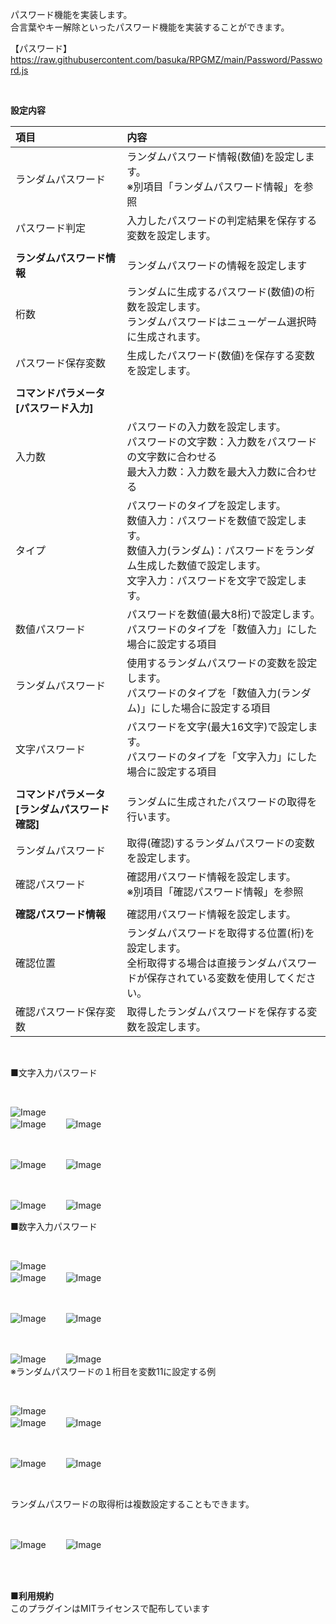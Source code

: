 パスワード機能を実装します。</br>
合言葉やキー解除といったパスワード機能を実装することができます。</br>

【パスワード】</br>
https://raw.githubusercontent.com/basuka/RPGMZ/main/Password/Password.js</br>

</br>

<B>設定内容</B></br>

| 項目 | 内容 |
| :--- | :--- |
|ランダムパスワード|ランダムパスワード情報(数値)を設定します。</br>※別項目「ランダムパスワード情報」を参照|
|パスワード判定|入力したパスワードの判定結果を保存する変数を設定します。|
|||
|<B>ランダムパスワード情報</B>|ランダムパスワードの情報を設定します|
|桁数|ランダムに生成するパスワード(数値)の桁数を設定します。<br>ランダムパスワードはニューゲーム選択時に生成されます。|
|パスワード保存変数|生成したパスワード(数値)を保存する変数を設定します。|
|||
|<B>コマンドパラメータ[パスワード入力]</B>||
|入力数|パスワードの入力数を設定します。</br>パスワードの文字数：入力数をパスワードの文字数に合わせる</br>最大入力数：入力数を最大入力数に合わせる|
|タイプ|パスワードのタイプを設定します。</br>数値入力：パスワードを数値で設定します。</br>数値入力(ランダム)：パスワードをランダム生成した数値で設定します。</br>文字入力：パスワードを文字で設定します。|
|数値パスワード|パスワードを数値(最大8桁)で設定します。</br>パスワードのタイプを「数値入力」にした場合に設定する項目|
|ランダムパスワード|使用するランダムパスワードの変数を設定します。</br>パスワードのタイプを「数値入力(ランダム)」にした場合に設定する項目|
|文字パスワード|パスワードを文字(最大16文字)で設定します。</br>パスワードのタイプを「文字入力」にした場合に設定する項目|
|||
|<B>コマンドパラメータ[ランダムパスワード確認]</B>|ランダムに生成されたパスワードの取得を行います。|
|ランダムパスワード|取得(確認)するランダムパスワードの変数を設定します。|
|確認パスワード|確認用パスワード情報を設定します。</br>※別項目「確認パスワード情報」を参照|
|||
|<B>確認パスワード情報</B>|確認用パスワード情報を設定します。|
|確認位置|ランダムパスワードを取得する位置(桁)を設定します。</br>全桁取得する場合は直接ランダムパスワードが保存されている変数を使用してください。|
|確認パスワード保存変数|取得したランダムパスワードを保存する変数を設定します。|

</br>

■文字入力パスワード</br>

</br>

![Image](/Password/image/image1.png)</br>
![Image](/Password/image/image2.png)　　
![Image](/Password/image/image3.png)</br>

</br>

![Image](/Password/image/image4.png)　　
![Image](/Password/image/image5.png)</br>

</br>

![Image](/Password/image/image6.png)　　
![Image](/Password/image/image7.png)</br>

■数字入力パスワード</br>

</br>

![Image](/Password/image/image8.png)</br>
![Image](/Password/image/image9.png)　　
![Image](/Password/image/image10.png)</br>

</br>

![Image](/Password/image/image16.png)　　
![Image](/Password/image/image17.png)</br>

</br>

![Image](/Password/image/image18.png)　　
![Image](/Password/image/image19.png)</br>
※ランダムパスワードの１桁目を変数11に設定する例

</br>

![Image](/Password/image/image11.png)</br>
![Image](/Password/image/image12.png)　　
![Image](/Password/image/image13.png)</br>

</br>

![Image](/Password/image/image14.png)　　
![Image](/Password/image/image15.png)</br>

</br>

ランダムパスワードの取得桁は複数設定することもできます。

</br>

![Image](/Password/image/image20.png)　　
![Image](/Password/image/image21.png)</br>

</br>
</br>

<B>■利用規約</B></br>
このプラグインはMITライセンスで配布しています
